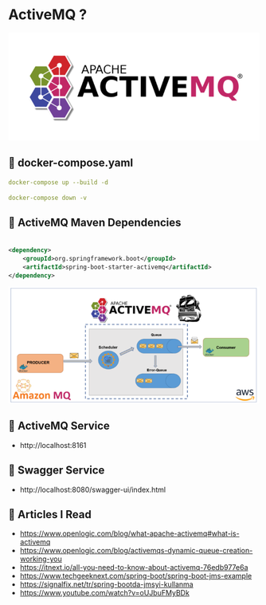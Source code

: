 # ActiveMQ ?

<img src="https://github.com/rasitesdmr/Springboot-ActiveMQ/blob/master/image/ac2.png">

## 📌 docker-compose.yaml

```yaml
docker-compose up --build -d
```

```yaml
docker-compose down -v
```

## 📌 ActiveMQ Maven Dependencies

```xml

<dependency>
    <groupId>org.springframework.boot</groupId>
    <artifactId>spring-boot-starter-activemq</artifactId>
</dependency>
```

<img src="https://github.com/rasitesdmr/Springboot-ActiveMQ/blob/master/image/ac1.png">

## 📌 ActiveMQ Service

* http://localhost:8161

## 📌 Swagger Service

* http://localhost:8080/swagger-ui/index.html

## 📌 Articles I Read

* https://www.openlogic.com/blog/what-apache-activemq#what-is-activemq
* https://www.openlogic.com/blog/activemqs-dynamic-queue-creation-working-you
* https://itnext.io/all-you-need-to-know-about-activemq-76edb977e6a
* https://www.techgeeknext.com/spring-boot/spring-boot-jms-example
* https://signalfix.net/tr/spring-bootda-jmsyi-kullanma
* https://www.youtube.com/watch?v=oUJbuFMyBDk

